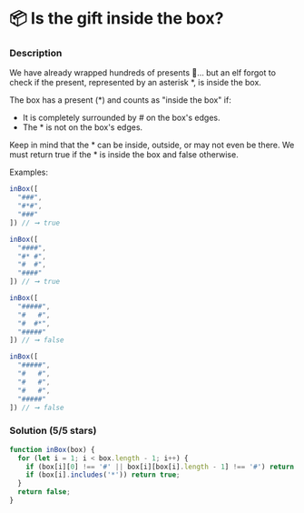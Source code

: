 # 📦 Is the gift inside the box?

### Description

We have already wrapped hundreds of presents 🎁… but an elf forgot to check if the present, represented by an asterisk *, is inside the box.

The box has a present (*) and counts as "inside the box" if:

* It is completely surrounded by # on the box's edges.
* The * is not on the box's edges.


Keep in mind that the * can be inside, outside, or may not even be there. We must return true if the * is inside the box and false otherwise.

Examples:
```js
inBox([
  "###",
  "#*#",
  "###"
]) // ➞ true

inBox([
  "####",
  "#* #",
  "#  #",
  "####"
]) // ➞ true

inBox([
  "#####",
  "#   #",
  "#  #*",
  "#####"
]) // ➞ false

inBox([
  "#####",
  "#   #",
  "#   #",
  "#   #",
  "#####"
]) // ➞ false
```

### Solution (5/5 stars)

```js
function inBox(box) {
  for (let i = 1; i < box.length - 1; i++) {
    if (box[i][0] !== '#' || box[i][box[i].length - 1] !== '#') return false;
    if (box[i].includes('*')) return true;
  }
  return false;
}
```

